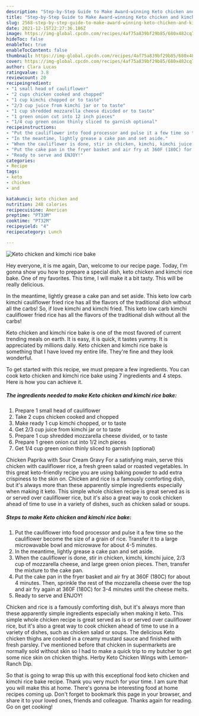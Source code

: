 ```yaml
---
description: "Step-by-Step Guide to Make Award-winning Keto chicken and kimchi rice bake"
title: "Step-by-Step Guide to Make Award-winning Keto chicken and kimchi rice bake"
slug: 2568-step-by-step-guide-to-make-award-winning-keto-chicken-and-kimchi-rice-bake
date: 2021-12-15T22:27:36.186Z
image: https://img-global.cpcdn.com/recipes/4af75a839bf29b85/680x482cq70/keto-chicken-and-kimchi-rice-bake-recipe-main-photo.jpg
hideToc: false
enableToc: true
enableTocContent: false
thumbnail: https://img-global.cpcdn.com/recipes/4af75a839bf29b85/680x482cq70/keto-chicken-and-kimchi-rice-bake-recipe-main-photo.jpg
cover: https://img-global.cpcdn.com/recipes/4af75a839bf29b85/680x482cq70/keto-chicken-and-kimchi-rice-bake-recipe-main-photo.jpg
author: Clara Lucas
ratingvalue: 3.8
reviewcount: 20
recipeingredient:
- "1 small head of cauliflower"
- "2 cups chicken cooked and chopped"
- "1 cup kimchi chopped or to taste"
- "2/3 cup juice from kimchi jar or to taste"
- "1 cup shredded mozzarella cheese divided or to taste"
- "1 green onion cut into 12 inch pieces"
- "1/4 cup green onion thinly sliced to garnish optional"
recipeinstructions:
- "Put the cauliflower into food processor and pulse it a few time so the cauliflower become the size of a grain of rice. Transfer it to a large microwavable bowl and microwave for about 4-5 minutes."
- "In the meantime, lightly grease a cake pan and set aside."
- "When the cauliflower is done, stir in chicken, kimchi, kimchi juice, 2/3 cup of mozzarella cheese, and large green onion pieces. Then, transfer the mixture to the cake pan."
- "Put the cake pan in the fryer basket and air fry at 360F (180C) for about 4 minutes. Then, sprinkle the rest of the mozzarella cheese over the top and air fry again at 360F (180C) for 3-4 minutes until the cheese melts."
- "Ready to serve and ENJOY!"
categories:
- Recipe
tags:
- keto
- chicken
- and

katakunci: keto chicken and 
nutrition: 248 calories
recipecuisine: American
preptime: "PT33M"
cooktime: "PT32M"
recipeyield: "4"
recipecategory: Lunch

---
```



![Keto chicken and kimchi rice bake](https://img-global.cpcdn.com/recipes/4af75a839bf29b85/680x482cq70/keto-chicken-and-kimchi-rice-bake-recipe-main-photo.jpg)

Hey everyone, it is me again, Dan, welcome to our recipe page. Today, I'm gonna show you how to prepare a special dish, keto chicken and kimchi rice bake. One of my favorites. This time, I will make it a bit tasty. This will be really delicious.

In the meantime, lightly grease a cake pan and set aside. This keto low carb kimchi cauliflower fried rice has all the flavors of the traditional dish without all the carbs! So, if love kimchi and kimchi fried. This keto low carb kimchi cauliflower fried rice has all the flavors of the traditional dish without all the carbs!

Keto chicken and kimchi rice bake is one of the most favored of current trending meals on earth. It is easy, it is quick, it tastes yummy. It is appreciated by millions daily. Keto chicken and kimchi rice bake is something that I have loved my entire life. They're fine and they look wonderful.


To get started with this recipe, we must prepare a few ingredients. You can cook keto chicken and kimchi rice bake using 7 ingredients and 4 steps. Here is how you can achieve it.

<!--inarticleads1-->

##### The ingredients needed to make Keto chicken and kimchi rice bake:

1. Prepare 1 small head of cauliflower
1. Take 2 cups chicken cooked and chopped
1. Make ready 1 cup kimchi chopped, or to taste
1. Get 2/3 cup juice from kimchi jar or to taste
1. Prepare 1 cup shredded mozzarella cheese divided, or to taste
1. Prepare 1 green onion cut into 1/2 inch pieces
1. Get 1/4 cup green onion thinly sliced to garnish (optional)


Chicken Paprika with Sour Cream Gravy For a satisfying main, serve this chicken with cauliflower rice, a fresh green salad or roasted vegetables. In this great keto-friendly recipe you are using baking powder to add extra crispiness to the skin on. Chicken and rice is a famously comforting dish, but it&#39;s always more than these apparently simple ingredients especially when making it keto. This simple whole chicken recipe is great served as is or served over cauliflower rice, but it&#39;s also a great way to cook chicken ahead of time to use in a variety of dishes, such as chicken salad or soups. 

<!--inarticleads2-->

##### Steps to make Keto chicken and kimchi rice bake:

1. Put the cauliflower into food processor and pulse it a few time so the cauliflower become the size of a grain of rice. Transfer it to a large microwavable bowl and microwave for about 4-5 minutes.
1. In the meantime, lightly grease a cake pan and set aside.
1. When the cauliflower is done, stir in chicken, kimchi, kimchi juice, 2/3 cup of mozzarella cheese, and large green onion pieces. Then, transfer the mixture to the cake pan.
1. Put the cake pan in the fryer basket and air fry at 360F (180C) for about 4 minutes. Then, sprinkle the rest of the mozzarella cheese over the top and air fry again at 360F (180C) for 3-4 minutes until the cheese melts.
1. Ready to serve and ENJOY!

Chicken and rice is a famously comforting dish, but it&#39;s always more than these apparently simple ingredients especially when making it keto. This simple whole chicken recipe is great served as is or served over cauliflower rice, but it&#39;s also a great way to cook chicken ahead of time to use in a variety of dishes, such as chicken salad or soups. The delicious Keto chicken thighs are cooked in a creamy mustard sauce and finished with fresh parsley. I&#39;ve mentioned before that chicken in supermarkets are normally sold without skin so I had to make a quick trip to my butcher to get some nice skin on chicken thighs. Herby Keto Chicken Wings with Lemon-Ranch Dip. 

So that is going to wrap this up with this exceptional food keto chicken and kimchi rice bake recipe. Thank you very much for your time. I am sure that you will make this at home. There's gonna be interesting food at home recipes coming up. Don't forget to bookmark this page in your browser, and share it to your loved ones, friends and colleague. Thanks again for reading. Go on get cooking!
